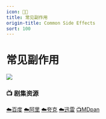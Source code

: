 ```yaml
---
icon: 🍄‍🟫
title: 常见副作用
origin-title: Common Side Effects
sort: 100
---
```

# 常见副作用

![](/assets/image/%E5%BE%AE%E4%BF%A1%E5%9B%BE%E7%89%87_20250205215923.jpg)

### 📺 剧集资源 <Badge type="warning" text="漫迪MDsub" />

[☁️百度](https://pan.baidu.com/s/1lQ_Fup2Kn5CHUIoNp23t5A?pwd=5xdx) [☁️阿里](https://www.alipan.com/s/DarhZDtm5tm) [☁️夸克](https://pan.quark.cn/s/e1293dc4683d) [☁️迅雷](https://pan.xunlei.com/s/VOZMxViGgtdABSurxsakPa3RA1?pwd=p329#) [📺MDpan](https://pan.mdsub.top/%E5%B8%B8%E8%A7%81%E5%89%AF%E4%BD%9C%E7%94%A8)
